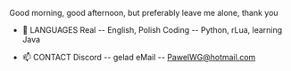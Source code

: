 Good morning, good afternoon, but preferably leave me alone, thank you

- 💬 LANGUAGES
Real -- English, Polish
Coding -- Python, rLua, learning Java

- 📫 CONTACT
Discord -- gelad
eMail -- PawelWG@hotmail.com
